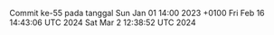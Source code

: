 Commit ke-55 pada tanggal Sun Jan 01 14:00 2023 +0100
Fri Feb 16 14:43:06 UTC 2024
Sat Mar  2 12:38:52 UTC 2024

